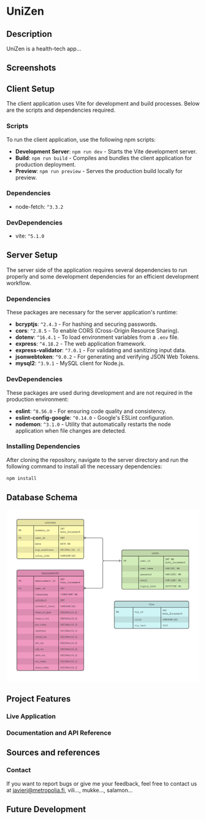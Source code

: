 # UniZen

## Description

UniZen is a health-tech app...

## Screenshots


## Client Setup

The client application uses Vite for development and build processes. Below are the scripts and dependencies required.

### Scripts

To run the client application, use the following npm scripts:

- **Development Server**: `npm run dev` - Starts the Vite development server.
- **Build**: `npm run build` - Compiles and bundles the client application for production deployment.
- **Preview**: `npm run preview` - Serves the production build locally for preview.

### Dependencies

- node-fetch: `^3.3.2`

### DevDependencies

- vite: `^5.1.0`

## Server Setup

The server side of the application requires several dependencies to run properly and some development dependencies for an efficient development workflow.

### Dependencies

These packages are necessary for the server application's runtime:


- **bcryptjs**: `^2.4.3` - For hashing and securing passwords.
- **cors**: `^2.8.5` - To enable CORS (Cross-Origin Resource Sharing).
- **dotenv**: `^16.4.1` - To load environment variables from a `.env` file.
- **express**: `^4.18.2` - The web application framework.
- **express-validator**: `^7.0.1` - For validating and sanitizing input data.
- **jsonwebtoken**: `^9.0.2` - For generating and verifying JSON Web Tokens.
- **mysql2**: `^3.9.1` - MySQL client for Node.js.

### DevDependencies

These packages are used during development and are not required in the production environment:

- **eslint**: `^8.56.0` - For ensuring code quality and consistency.
- **eslint-config-google**: `^0.14.0` - Google's ESLint configuration.
- **nodemon**: `^3.1.0` - Utility that automatically restarts the node application when file changes are detected.

### Installing Dependencies

After cloning the repository, navigate to the server directory and run the following command to install all the necessary dependencies:

```bash
npm install
```


## Database Schema

![UniZen database diagram](documents/database-diagram/UniZen_database_design.jpg)


## Project Features


### Live Application


### Documentation and API Reference


## Sources and references


### Contact
If you want to report bugs or give me your feedback, feel free to contact us at javierj@metropolia.fi, vili..., mukke..., salamon...

## Future Development
